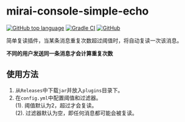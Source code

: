 # mirai-console-simple-echo
[![GitHub top language](https://img.shields.io/github/languages/top/Samarium150/mirai-console-simple-echo?style=flat)](https://kotlinlang.org/)
[![Gradle CI](https://github.com/Samarium150/mirai-console-simple-echo/actions/workflows/Gradle%20CI.yml/badge.svg)](https://github.com/Samarium150/mirai-console-simple-echo/actions/workflows/Gradle%20CI.yml)
[![GitHub](https://img.shields.io/github/license/Samarium150/mirai-console-simple-echo?style=flat)](https://github.com/Samarium150/mirai-console-simple-echo/blob/master/LICENSE)

简单复读插件，当某条消息重复次数超过阈值时，将自动复读一次该消息。

**不同的用户发送同一条消息才会计算重复次数**

## 使用方法

1. 从`Releases`中下载`jar`并放入`plugins`目录下。
2. 在`config.yml`中配置阈值和过滤器。<br>
   (1). 阈值默认为2，超过才会复读。<br>
   (2). 过滤器默认为空，即任何消息都可能会被复读。

